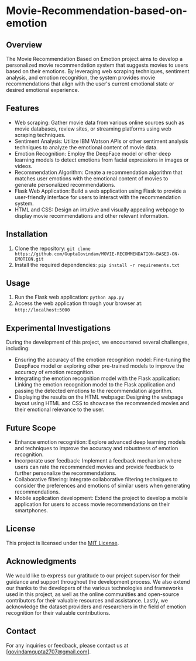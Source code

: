# Movie-Recommendation-based-on-emotion




## Overview
The Movie Recommendation Based on Emotion project aims to develop a personalized movie recommendation system that suggests movies to users based on their emotions. By leveraging web scraping techniques, sentiment analysis, and emotion recognition, the system provides movie recommendations that align with the user's current emotional state or desired emotional experience.

## Features
- Web scraping: Gather movie data from various online sources such as movie databases, review sites, or streaming platforms using web scraping techniques.
- Sentiment Analysis: Utilize IBM Watson APIs or other sentiment analysis techniques to analyze the emotional content of movie data.
- Emotion Recognition: Employ the DeepFace model or other deep learning models to detect emotions from facial expressions in images or videos.
- Recommendation Algorithm: Create a recommendation algorithm that matches user emotions with the emotional content of movies to generate personalized recommendations.
- Flask Web Application: Build a web application using Flask to provide a user-friendly interface for users to interact with the recommendation system.
- HTML and CSS: Design an intuitive and visually appealing webpage to display movie recommendations and other relevant information.

## Installation
1. Clone the repository: `git clone https://github.com/GuptaGovindam/MOVIE-RECOMMENDATION-BASED-ON-EMOTION.git`
2. Install the required dependencies: `pip install -r requirements.txt`

## Usage
1. Run the Flask web application: `python app.py`
2. Access the web application through your browser at: `http://localhost:5000`

## Experimental Investigations
During the development of this project, we encountered several challenges, including:
- Ensuring the accuracy of the emotion recognition model: Fine-tuning the DeepFace model or exploring other pre-trained models to improve the accuracy of emotion recognition.
- Integrating the emotion recognition model with the Flask application: Linking the emotion recognition model to the Flask application and passing the detected emotions to the recommendation algorithm.
- Displaying the results on the HTML webpage: Designing the webpage layout using HTML and CSS to showcase the recommended movies and their emotional relevance to the user.

## Future Scope
- Enhance emotion recognition: Explore advanced deep learning models and techniques to improve the accuracy and robustness of emotion recognition.
- Incorporate user feedback: Implement a feedback mechanism where users can rate the recommended movies and provide feedback to further personalize the recommendations.
- Collaborative filtering: Integrate collaborative filtering techniques to consider the preferences and emotions of similar users when generating recommendations.
- Mobile application development: Extend the project to develop a mobile application for users to access movie recommendations on their smartphones.

## License
This project is licensed under the [MIT License](https://github.com/GuptaGovindam/MOVIE-RECOMMENDATION-BASED-ON-EMOTION.git/blob/main/LICENSE).



## Acknowledgments
We would like to express our gratitude to our project supervisor for their guidance and support throughout the development process. We also extend our thanks to the developers of the various technologies and frameworks used in this project, as well as the online communities and open-source contributors for their valuable resources and assistance. Lastly, we acknowledge the dataset providers and researchers in the field of emotion recognition for their valuable contributions.

## Contact
For any inquiries or feedback, please contact us at [govindamgupta2707@gmail.com].
